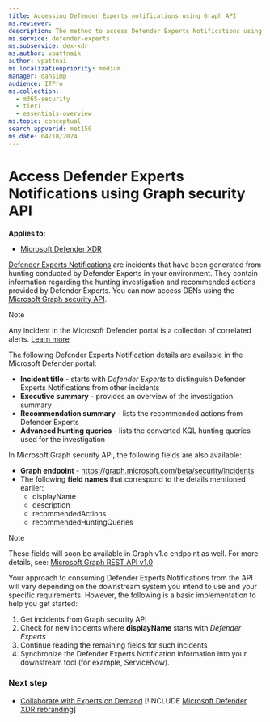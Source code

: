 ```yaml
---
title: Accessing Defender Experts notifications using Graph API
ms.reviewer:
description: The method to access Defender Experts Notifications using Graph security API
ms.service: defender-experts
ms.subservice: dex-xdr
ms.author: vpattnaik
author: vpattnai
ms.localizationpriority: medium
manager: dansimp
audience: ITPro
ms.collection:
  - m365-security
  - tier1
  - essentials-overview
ms.topic: conceptual
search.appverid: met150
ms.date: 04/18/2024
---
```


# Access Defender Experts Notifications using Graph security API

**Applies to:**

- [Microsoft Defender XDR](https://go.microsoft.com/fwlink/?linkid=2118804)

[Defender Experts Notifications](onboarding-defender-experts-for-hunting.md#receive-defender-experts-notifications) are incidents that have been generated from hunting conducted by Defender Experts in your environment. They contain information regarding the hunting investigation and recommended actions provided by Defender Experts. You can now access DENs using the [Microsoft Graph security API](/graph/api/resources/security-api-overview).

> [!NOTE]
> Any incident in the Microsoft Defender portal is a collection of correlated alerts. [Learn more](/graph/api/resources/security-incident)

The following Defender Experts Notification details are available in the Microsoft Defender portal:

- **Incident title** - starts with _Defender Experts_ to distinguish Defender Experts Notifications from other incidents
- **Executive summary** - provides an overview of the investigation summary
- **Recommendation summary** - lists the recommended actions from Defender Experts
- **Advanced hunting queries** - lists the converted KQL hunting queries used for the investigation

In Microsoft Graph security API, the following fields are also available:

- **Graph endpoint** -  <https://graph.microsoft.com/beta/security/incidents>
- The following **field names** that correspond to the details mentioned earlier:
  - displayName
  - description
  - recommendedActions
  - recommendedHuntingQueries

> [!NOTE]
> These fields will soon be available in Graph v1.o endpoint as well. For more details, see: [Microsoft Graph REST API v1.0](/graph/api/resources/security-incident)

Your approach to consuming Defender Experts Notifications from the API will vary depending on the downstream system you intend to use and your specific requirements. However, the following is a basic implementation to help you get started:

1. Get incidents from Graph security API
2. Check for new incidents where **displayName** starts with _Defender Experts_
3. Continue reading the remaining fields for such incidents
4. Synchronize the Defender Experts Notification information into your downstream tool (for example, ServiceNow).

### Next step

- [Collaborate with Experts on Demand](experts-on-demand.md)
[!INCLUDE [Microsoft Defender XDR rebranding](../../includes/defender-m3d-techcommunity.md)]
